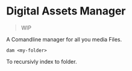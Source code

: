 # Digital Assets Manager

> WIP

A Comandline manager for all you media Files.

```dam <my-folder>```

To recursivly index to folder.
